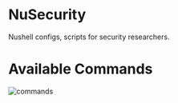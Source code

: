 # NuSecurity
Nushell configs, scripts for security researchers.

# Available Commands
![commands](https://github.com/user-attachments/assets/749c7686-2bec-44e4-b66e-2ca34e87905d)
